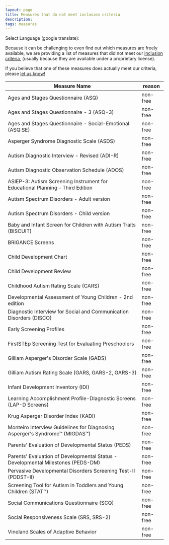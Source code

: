 ```yaml
---
layout: page
title: Measures that do not meet inclusion criteria
description:
tags: measures
---
```


Select Language (google translate):  

<div id="google_translate_element"></div><script type="text/javascript">
function googleTranslateElementInit() {
  new google.translate.TranslateElement({pageLanguage: 'en', layout: google.translate.TranslateElement.InlineLayout.SIMPLE, gaTrack: true, gaId: 'UA-64320648-1'}, 'google_translate_element');
}
</script><script type="text/javascript" src="//translate.google.com/translate_a/element.js?cb=googleTranslateElementInit"></script>  

Because it can be challenging to even find out which measures are freely available, we are providing a list of measures that did not meet our [inclusion criteria](http://disabilitymeasures.org/criteria), (usually because they are available under a proprietary license).

If you believe that one of these measures does actually meet our criteria, please [let us know!](http://disabilitymeasures.org/contact)

Measure Name | reason 
--- | --- 
Ages and Stages Questionnaire (ASQ) | non-free
Ages and Stages Questionnaire - 3 (ASQ-3) | non-free
Ages and Stages Questionnaire - Social-Emotional (ASQ:SE) | non-free
Asperger Syndrome Diagnostic Scale (ASDS)| non-free
Autism Diagnostic Interview - Revised (ADI-R) | non-free  
Autism Diagnostic Observation Schedule (ADOS) | non-free 
ASIEP-3: Autism Screening Instrument for Educational Planning – Third Edition | non-free
Autism Spectrum Disorders - Adult version | non-free
Autism Spectrum Disorders - Child version | non-free
Baby and Infant Screen for Children with Autism Traits (BISCUIT) | non-free
BRIGANCE Screens | non-free
Child Development Chart | non-free
Child Development Review | non-free
Childhood Autism Rating Scale (CARS) | non-free
Developmental Assessment of Young Children - 2nd edition | non-free
Diagnostic Interview for Social and Communication Disorders (DISCO) | non-free
Early Screening Profiles | non-free
FirstSTEp Screening Test for Evaluating Preschoolers | non-free
Gilliam Asperger's Disorder Scale (GADS) | non-free
Gilliam Autism Rating Scale (GARS, GARS-2, GARS-3) | non-free
Infant Development Inventory (IDI) | non-free
Learning Accomplishment Profile-DIagnostic Screens (LAP-D Screens) | non-free
Krug Asperger Disorder Index (KADI) | non-free
Monteiro Interview Guidelines for Diagnosing Asperger's Syndrome™ (MIGDAS™) | non-free
Parents' Evaluation of Developmental Status (PEDS) | non-free
Parents' Evaluation of Developmental Status - Developmental Milestones (PEDS-DM) | non-free
Pervasive Developmental Disorders Screening Test-II (PDDST-II) | non-free
Screening Tool for Autism in Toddlers and Young Children (STAT™) | non-free
Social Communications Questionnaire (SCQ) | non-free
Social Responsiveness Scale (SRS, SRS-2) | non-free
Vineland Scales of Adaptive Behavior | non-free

